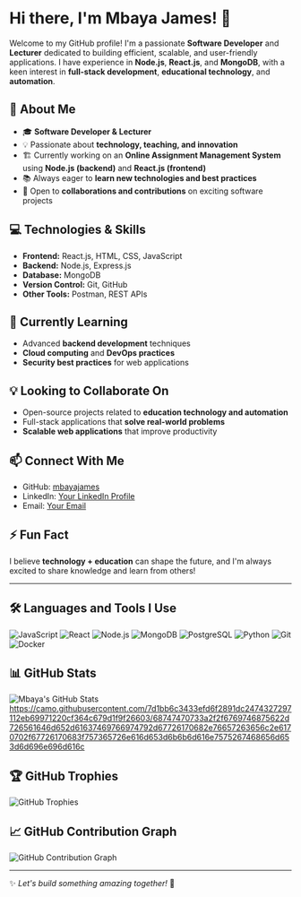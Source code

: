 # Hi there, I'm Mbaya James! 👋

Welcome to my GitHub profile! I'm a passionate **Software Developer** and **Lecturer** dedicated to building efficient, scalable, and user-friendly applications. I have experience in **Node.js**, **React.js**, and **MongoDB**, with a keen interest in **full-stack development**, **educational technology**, and **automation**.

## 🚀 About Me
- 🎓 **Software Developer & Lecturer**
- 💡 Passionate about **technology, teaching, and innovation**
- 🏗️ Currently working on an **Online Assignment Management System** using **Node.js (backend)** and **React.js (frontend)**
- 📚 Always eager to **learn new technologies and best practices**
- 🤝 Open to **collaborations and contributions** on exciting software projects

## 💻 Technologies & Skills
- **Frontend:** React.js, HTML, CSS, JavaScript
- **Backend:** Node.js, Express.js
- **Database:** MongoDB
- **Version Control:** Git, GitHub
- **Other Tools:** Postman, REST APIs

## 🌱 Currently Learning
- Advanced **backend development** techniques
- **Cloud computing** and **DevOps practices**
- **Security best practices** for web applications

## 💡 Looking to Collaborate On
- Open-source projects related to **education technology and automation**
- Full-stack applications that **solve real-world problems**
- **Scalable web applications** that improve productivity

## 📫 Connect With Me
- GitHub: [mbayajames](https://github.com/mbayajames)
- LinkedIn: [Your LinkedIn Profile](#)
- Email: [Your Email](#)

## ⚡ Fun Fact
I believe **technology + education** can shape the future, and I'm always excited to share knowledge and learn from others!

---

## 🛠️ Languages and Tools I Use
![JavaScript](https://img.shields.io/badge/-JavaScript-F7DF1E?style=flat&logo=javascript&logoColor=black)
![React](https://img.shields.io/badge/-React-61DAFB?style=flat&logo=react&logoColor=black)
![Node.js](https://img.shields.io/badge/-Node.js-339933?style=flat&logo=node.js&logoColor=white)
![MongoDB](https://img.shields.io/badge/-MongoDB-47A248?style=flat&logo=mongodb&logoColor=white)
![PostgreSQL](https://img.shields.io/badge/-PostgreSQL-336791?style=flat&logo=postgresql&logoColor=white)
![Python](https://img.shields.io/badge/-Python-3776AB?style=flat&logo=python&logoColor=white)
![Git](https://img.shields.io/badge/-Git-F05032?style=flat&logo=git&logoColor=white)
![Docker](https://img.shields.io/badge/-Docker-2496ED?style=flat&logo=docker&logoColor=white)

## 📊 GitHub Stats
![Mbaya's GitHub Stats](https://github-readme-stats.vercel.app/api?username=mbayajames&show_icons=true&theme=radical)
https://camo.githubusercontent.com/7d1bb6c3433efd6f2891dc2474327297112eb69971220cf364c679d1f9f26603/68747470733a2f2f6769746875622d726561646d652d61637469766974792d67726170682e76657263656c2e6170702f67726170683f757365726e616d653d6b6b6d616e7575267468656d653d6d696e696d616c

## 🏆 GitHub Trophies
![GitHub Trophies](https://github-profile-trophy.vercel.app/?username=mbayajames&theme=darkhub)

## 📈 GitHub Contribution Graph
![GitHub Contribution Graph](https://activity-graph.herokuapp.com/graph?username=mbayajames&theme=react-dark)

---
✨ _Let's build something amazing together!_ 🚀


